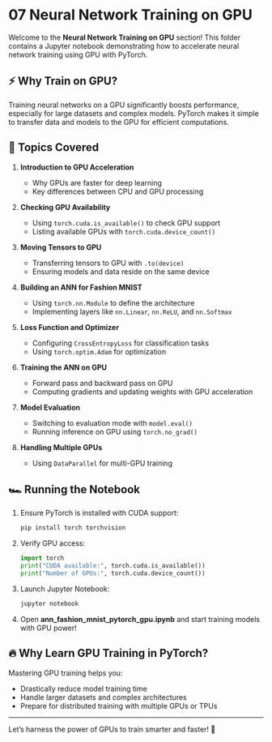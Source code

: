 # 07 Neural Network Training on GPU

Welcome to the **Neural Network Training on GPU** section! This folder contains a Jupyter notebook demonstrating how to accelerate neural network training using GPU with PyTorch.

## ⚡ Why Train on GPU?
Training neural networks on a GPU significantly boosts performance, especially for large datasets and complex models. PyTorch makes it simple to transfer data and models to the GPU for efficient computations.

## 🚀 Topics Covered

1. **Introduction to GPU Acceleration**
   - Why GPUs are faster for deep learning
   - Key differences between CPU and GPU processing

2. **Checking GPU Availability**
   - Using `torch.cuda.is_available()` to check GPU support
   - Listing available GPUs with `torch.cuda.device_count()`

3. **Moving Tensors to GPU**
   - Transferring tensors to GPU with `.to(device)`
   - Ensuring models and data reside on the same device

4. **Building an ANN for Fashion MNIST**
   - Using `torch.nn.Module` to define the architecture
   - Implementing layers like `nn.Linear`, `nn.ReLU`, and `nn.Softmax`

5. **Loss Function and Optimizer**
   - Configuring `CrossEntropyLoss` for classification tasks
   - Using `torch.optim.Adam` for optimization

6. **Training the ANN on GPU**
   - Forward pass and backward pass on GPU
   - Computing gradients and updating weights with GPU acceleration

7. **Model Evaluation**
   - Switching to evaluation mode with `model.eval()`
   - Running inference on GPU using `torch.no_grad()`

8. **Handling Multiple GPUs**
   - Using `DataParallel` for multi-GPU training

## 🏎️ Running the Notebook

1. Ensure PyTorch is installed with CUDA support:
   ```bash
   pip install torch torchvision
   ```

2. Verify GPU access:
   ```python
   import torch
   print("CUDA available:", torch.cuda.is_available())
   print("Number of GPUs:", torch.cuda.device_count())
   ```

3. Launch Jupyter Notebook:
   ```bash
   jupyter notebook
   ```

4. Open **ann_fashion_mnist_pytorch_gpu.ipynb** and start training models with GPU power!

## 🔥 Why Learn GPU Training in PyTorch?
Mastering GPU training helps you:
- Drastically reduce model training time
- Handle larger datasets and complex architectures
- Prepare for distributed training with multiple GPUs or TPUs

---

Let’s harness the power of GPUs to train smarter and faster! 🚀